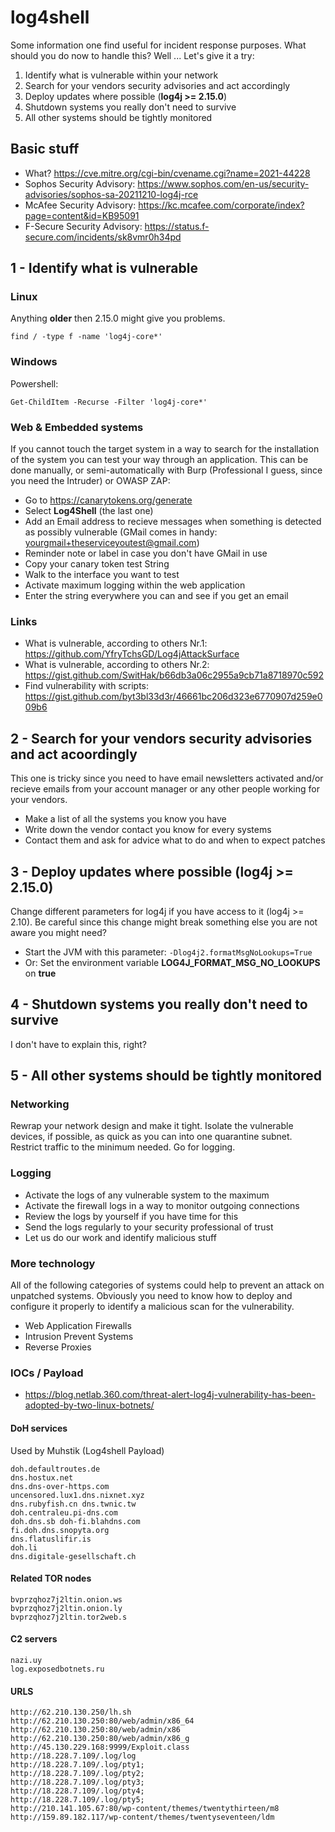 # log4shell
Some information one find useful for incident response purposes. What should you do now to handle this? Well ... Let's give it a try:

1. Identify what is vulnerable within your network
2. Search for your vendors security advisories and act accordingly
3. Deploy updates where possible (**log4j >= 2.15.0**)
4. Shutdown systems you really don't need to survive
5. All other systems should be tightly monitored

## Basic stuff
- What? https://cve.mitre.org/cgi-bin/cvename.cgi?name=2021-44228
- Sophos Security Advisory: https://www.sophos.com/en-us/security-advisories/sophos-sa-20211210-log4j-rce
- McAfee Security Advisory: https://kc.mcafee.com/corporate/index?page=content&id=KB95091
- F-Secure Security Advisory: https://status.f-secure.com/incidents/sk8vmr0h34pd

## 1 - Identify what is vulnerable

### Linux

Anything **older** then 2.15.0 might give you problems.

``find / -type f -name 'log4j-core*'``

### Windows

Powershell:

``Get-ChildItem -Recurse -Filter 'log4j-core*'``

### Web & Embedded systems
If you cannot touch the target system in a way to search for the installation of the system you can test your way through an application. This can be done manually, or semi-automatically with Burp (Professional I guess, since you need the Intruder) or OWASP ZAP:

- Go to https://canarytokens.org/generate
- Select **Log4Shell** (the last one)
- Add an Email address to recieve messages when something is detected as possibly vulnerable (GMail comes in handy: yourgmail+theserviceyoutest@gmail.com)
- Reminder note or label in case you don't have GMail in use
- Copy your canary token test String
- Walk to the interface you want to test
- Activate maximum logging within the web application
- Enter the string everywhere you can and see if you get an email

### Links

- What is vulnerable, according to others Nr.1: https://github.com/YfryTchsGD/Log4jAttackSurface
- What is vulnerable, according to others Nr.2: https://gist.github.com/SwitHak/b66db3a06c2955a9cb71a8718970c592
- Find vulnerability with scripts: https://gist.github.com/byt3bl33d3r/46661bc206d323e6770907d259e009b6


## 2 - Search for your vendors security advisories and act acoordingly
This one is tricky since you need to have email newsletters activated and/or recieve emails from your account manager or any other people working for your vendors.

- Make a list of all the systems you know you have
- Write down the vendor contact you know for every systems
- Contact them and ask for advice what to do and when to expect patches

## 3 - Deploy updates where possible (**log4j >= 2.15.0**)
Change different parameters for log4j if you have access to it (log4j >= 2.10). Be careful since this change might break something else you are not aware you might need?

- Start the JVM with this parameter: ```-Dlog4j2.formatMsgNoLookups=True```
- Or: Set the environment variable **LOG4J_FORMAT_MSG_NO_LOOKUPS** on **true**

## 4 - Shutdown systems you really don't need to survive
I don't have to explain this, right?

## 5 - All other systems should be tightly monitored

### Networking
Rewrap your network design and make it tight. Isolate the vulnerable devices, if possible, as quick as you can into one quarantine subnet. Restrict traffic to the minimum needed. Go for logging.

### Logging
- Activate the logs of any vulnerable system to the maximum
- Activate the firewall logs in a way to monitor outgoing connections
- Review the logs by yourself if you have time for this
- Send the logs regularly to your security professional of trust
- Let us do our work and identify malicious stuff

### More technology
All of the following categories of systems could help to prevent an attack on unpatched systems. Obviously you need to know how to deploy and configure it properly to identify a malicious scan for the vulnerability.

- Web Application Firewalls
- Intrusion Prevent Systems
- Reverse Proxies

### IOCs / Payload

- https://blog.netlab.360.com/threat-alert-log4j-vulnerability-has-been-adopted-by-two-linux-botnets/

#### DoH services
Used by Muhstik (Log4shell Payload)

```
doh.defaultroutes.de
dns.hostux.net
dns.dns-over-https.com
uncensored.lux1.dns.nixnet.xyz
dns.rubyfish.cn dns.twnic.tw
doh.centraleu.pi-dns.com
doh.dns.sb doh-fi.blahdns.com
fi.doh.dns.snopyta.org
dns.flatuslifir.is
doh.li
dns.digitale-gesellschaft.ch
```

#### Related TOR nodes

```
bvprzqhoz7j2ltin.onion.ws
bvprzqhoz7j2ltin.onion.ly
bvprzqhoz7j2ltin.tor2web.s
```

#### C2 servers

```
nazi.uy
log.exposedbotnets.ru
```

#### URLS

```
http://62.210.130.250/lh.sh
http://62.210.130.250:80/web/admin/x86_64
http://62.210.130.250:80/web/admin/x86
http://62.210.130.250:80/web/admin/x86_g
http://45.130.229.168:9999/Exploit.class
http://18.228.7.109/.log/log
http://18.228.7.109/.log/pty1;
http://18.228.7.109/.log/pty2;
http://18.228.7.109/.log/pty3;
http://18.228.7.109/.log/pty4;
http://18.228.7.109/.log/pty5;
http://210.141.105.67:80/wp-content/themes/twentythirteen/m8
http://159.89.182.117/wp-content/themes/twentyseventeen/ldm
```

